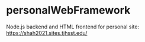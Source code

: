 # personalWebFramework
Node.js backend and HTML frontend for personal site: https://shah2021.sites.tjhsst.edu/
